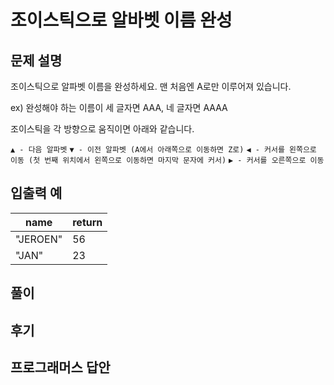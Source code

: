# 조이스틱으로 알바벳 이름 완성

## 문제 설명
조이스틱으로 알파벳 이름을 완성하세요. 맨 처음엔 A로만 이루어져 있습니다.

ex) 완성해야 하는 이름이 세 글자면 AAA, 네 글자면 AAAA

조이스틱을 각 방향으로 움직이면 아래와 같습니다.

`▲ - 다음 알파벳`
`▼ - 이전 알파벳 (A에서 아래쪽으로 이동하면 Z로)`
`◀ - 커서를 왼쪽으로 이동 (첫 번째 위치에서 왼쪽으로 이동하면 마지막 문자에 커서)`
`▶ - 커서를 오른쪽으로 이동`

## 입출력 예
|name|return|
|-----|---|
|"JEROEN"|56|
|"JAN"|23|

## 풀이



## 후기


## 프로그래머스 답안


